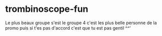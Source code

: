 # trombinoscope-fun

Le plus beaux groupe s'est le groupe 4 c'est les plus belle personne de la promo puis si t'es pas d'accord c'est que tu est pas gentil ^^'
